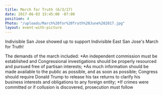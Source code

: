 ```yaml
---
title: March for Truth (6/3/17)
date: 2017-06-03 15:45:00 -07:00
position: 4
Photo: "/uploads/March%20for%20Truth%20June%202017.jpg"
layout: event-with-picture
---
```


Indivisible San Jose showed up to support Indivisible East San Jose's March for Truth!

The demands of the march included:
*An independent commission must be established and Congressional investigations should be properly resourced and pursued free of partisan interests;
*As much information should be made available to the public as possible, and as soon as possible;
Congress should require Donald Trump to release his tax returns to clarify his business interests and obligations to any foreign entity;
*If crimes were committed or if collusion is discovered, prosecution must follow
